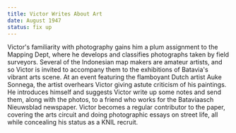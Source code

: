 ```yaml
---
title: Victor Writes About Art
date: August 1947 
status: fix up
---
```

Victor's familiarity with photography gains him a plum assignment to the Mapping Dept, where he develops and classifies photographs taken by field surveyors. Several of the Indonesian map makers are amateur artists, and so Victor is invited to accompany them to the exhibitions of Batavia's vibrant arts scene. At an event featuring the flamboyant Dutch artist Auke Sonnega, the artist overhears Victor giving astute criticism of his paintings. He introduces himself and suggests Victor write up some notes and send them, along with the photos, to a friend who works for the Bataviaasch Nieuwsblad newspaper. Victor becomes a regular contributor to the paper, covering the arts circuit and doing photographic essays on street life, all while concealing his status as a KNIL recruit.
